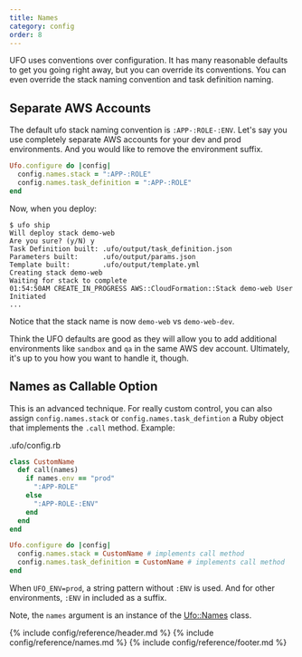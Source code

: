 ```yaml
---
title: Names
category: config
order: 8
---
```


UFO uses conventions over configuration. It has many reasonable defaults to get you going right away, but you can override its conventions. You can even override the stack naming convention and task definition naming.

## Separate AWS Accounts

The default ufo stack naming convention is `:APP-:ROLE-:ENV`. Let's say you use completely separate AWS accounts for your dev and prod environments. And you would like to remove the environment suffix.

```ruby
Ufo.configure do |config|
  config.names.stack = ":APP-:ROLE"
  config.names.task_definition = ":APP-:ROLE"
end
```

Now, when you deploy:

    $ ufo ship
    Will deploy stack demo-web
    Are you sure? (y/N) y
    Task Definition built: .ufo/output/task_definition.json
    Parameters built:      .ufo/output/params.json
    Template built:        .ufo/output/template.yml
    Creating stack demo-web
    Waiting for stack to complete
    01:54:50AM CREATE_IN_PROGRESS AWS::CloudFormation::Stack demo-web User Initiated
    ...

Notice that the stack name is now `demo-web` vs `demo-web-dev`.

Think the UFO defaults are good as they will allow you to add additional environments like `sandbox` and `qa` in the same AWS dev account. Ultimately, it's up to you how you want to handle it, though.

## Names as Callable Option

This is an advanced technique. For really custom control, you can also assign `config.names.stack` or `config.names.task_defintion` a Ruby object that implements the `.call` method.  Example:

.ufo/config.rb

```ruby
class CustomName
  def call(names)
    if names.env == "prod"
      ":APP-ROLE"
    else
      ":APP-ROLE-:ENV"
    end
  end
end

Ufo.configure do |config|
  config.names.stack = CustomName # implements call method
  config.names.task_definition = CustomName # implements call method
end
```

When `UFO_ENV=prod`, a string pattern without `:ENV` is used. And for other environments, `:ENV` in included as a suffix.

Note, the `names` argument is an instance of the [Ufo::Names](https://github.com/boltops-tools/ufo/blob/master/lib/ufo/names.rb) class.

{% include config/reference/header.md %}
{% include config/reference/names.md %}
{% include config/reference/footer.md %}
